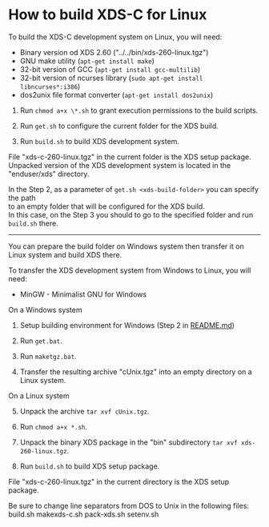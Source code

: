 How to build XDS-C for Linux
============================

To build the XDS-C development system on Linux, you will need:

*   Binary version od XDS 2.60 ("../../bin/xds-260-linux.tgz")
*   GNU make utility (```apt-get install make```) 
*   32-bit version of GCC (```apt-get install gcc-multilib```) 
*   32-bit version of ncurses library (```sudo apt-get install libncurses*:i386```)
*   dos2unix file format converter (```apt-get install dos2unix```)


1. Run ```chmod a+x \*.sh``` to grant execution permissions to the build scripts.

2. Run ```get.sh``` to configure the current folder  for the XDS build.

3. Run ```build.sh``` to build XDS development system.  

File "xds-c-260-linux.tgz" in the current folder is the XDS setup package.  
Unpacked version of the XDS development system is located in the "enduser/xds" directory. 


In the Step 2, as a parameter of ```get.sh <xds-build-folder>``` you can specify the path   
to an empty folder that will be configured for the XDS build.  
In this case, on the Step 3 you should to go to the specified folder and run ```build.sh``` there. 

---

You can prepare the build folder on Windows system then transfer it on Linux system and build XDS there.

To transfer the XDS development system from Windows to Linux, you will need:

*   MinGW - Minimalist GNU for Windows


On a Windows system

1. Setup building environment for Windows (Step 2 in [README.md](../Win32/README.md))  

2. Run ```get.bat```.

3. Run ```maketgz.bat```.

4. Transfer the resulting archive "cUnix.tgz" into an empty directory on a Linux system.

On a Linux system 

5. Unpack the archive ```tar xvf cUnix.tgz```.

6. Run ```chmod a+x *.sh```.

7. Unpack the binary XDS package in the "bin" subdirectory ```tar xvf xds-260-linux.tgz```.

8. Run ```build.sh``` to build XDS setup package.

File "xds-c-260-linux.tgz" in the current directory is the XDS setup package.

Be sure to change line separators from DOS to Unix in the following files:
  build.sh 
  makexds-c.sh 
  pack-xds.sh
  setenv.sh
